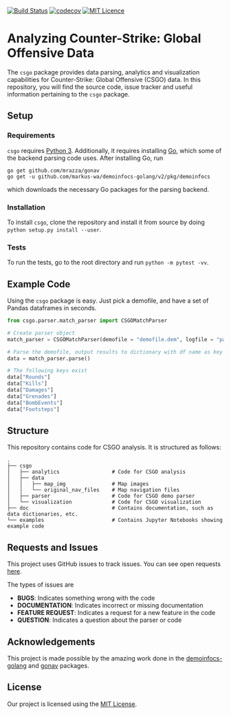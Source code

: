 [![Build Status](https://travis-ci.com/pnxenopoulos/csgo.svg?branch=master)](https://travis-ci.com/pnxenopoulos/csgo) [![codecov](https://codecov.io/gh/pnxenopoulos/csgo/branch/master/graph/badge.svg)](https://codecov.io/gh/pnxenopoulos/csgo) [![MIT Licence](https://badges.frapsoft.com/os/mit/mit.svg?v=103)](https://github.com/pnxenopoulos/csgo/blob/master/LICENSE)

# Analyzing Counter-Strike: Global Offensive Data
The `csgo` package provides data parsing, analytics and visualization capabilities for Counter-Strike: Global Offensive (CSGO) data. In this repository, you will find the source code, issue tracker and useful information pertaining to the `csgo` package.

## Setup
### Requirements
`csgo` requires [Python 3](https://www.python.org/downloads/). Additionally, it requires installing [Go](https://golang.org/), which some of the backend parsing code uses. After installing Go, run

```
go get github.com/mrazza/gonav
go get -u github.com/markus-wa/demoinfocs-golang/v2/pkg/demoinfocs
```

which downloads the necessary Go packages for the parsing backend.

### Installation
To install `csgo`, clone the repository and install it from source by doing `python setup.py install --user`.

### Tests
To run the tests, go to the root directory and run `python -m pytest -vv`.

## Example Code
Using the `csgo` package is easy. Just pick a demofile, and have a set of Pandas dataframes in seconds.

```python
from csgo.parser.match_parser import CSGOMatchParser

# Create parser object
match_parser = CSGOMatchParser(demofile = "demofile.dem", logfile = "parser.log", competition_name = "CompetitionName", match_name = "MatchName")

# Parse the demofile, output results to dictionary with df name as key
data = match_parser.parse()

# The following keys exist
data["Rounds"]
data["Kills"]
data["Damages"]
data["Grenades"]
data["BombEvents"]
data["Footsteps"]
```

## Structure
This repository contains code for CSGO analysis. It is structured as follows:

```
.
├── csgo
│   ├── analytics                 # Code for CSGO analysis
│   ├── data                      
│   │   ├── map_img               # Map images
│   │   └── original_nav_files    # Map navigation files
│   ├── parser                    # Code for CSGO demo parser
│   └── visualization             # Code for CSGO visualization
├── doc                           # Contains documentation, such as data dictionaries, etc.
└── examples                      # Contains Jupyter Notebooks showing example code
```

## Requests and Issues
This project uses GitHub issues to track issues. You can see open requests [here](https://github.com/pnxenopoulos/csgo/issues).

The types of issues are
- **BUGS**: Indicates something wrong with the code
- **DOCUMENTATION**: Indicates incorrect or missing documentation
- **FEATURE REQUEST**: Indicates a request for a new feature in the code
- **QUESTION**: Indicates a question about the parser or code

## Acknowledgements
This project is made possible by the amazing work done in the [demoinfocs-golang](https://github.com/markus-wa/demoinfocs-golang) and [gonav](https://github.com/mrazza/gonav) packages.

## License
Our project is licensed using the [MIT License](https://github.com/pnxenopoulos/csgo/blob/master/LICENSE).
